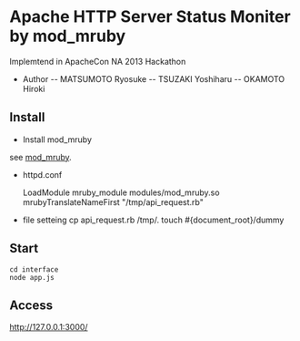 # Apache HTTP Server Status Moniter by mod_mruby
Implemtend in ApacheCon NA 2013 Hackathon
- Author
-- MATSUMOTO Ryosuke
-- TSUZAKI Yoshiharu
-- OKAMOTO Hiroki

## Install
- Install mod_mruby

see [mod_mruby](https://github.com/matsumoto-r/mod_mruby).

- httpd.conf

    LoadModule mruby_module modules/mod_mruby.so
    mrubyTranslateNameFirst "/tmp/api_request.rb"

- file setteing
    cp api_request.rb /tmp/.
    touch #{document_root}/dummy

## Start

    cd interface
    node app.js

## Access
http://127.0.0.1:3000/
